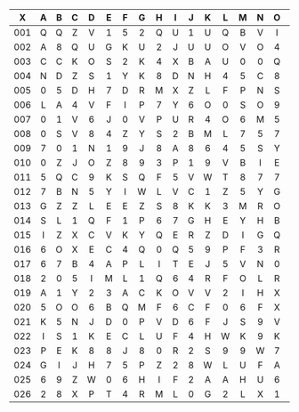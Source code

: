 |X|A|B|C|D|E|F|G|H|I|J|K|L|M|N|O|P|Q|R|S|T|U|V|W|X|Y|Z|
|:-------:|:-------:|:-------:|:-------:|:-------:|:-------:|:-------:|:-------:|:-------:|:-------:|:-------:|:-------:|:-------:|:-------:|:-------:|:-------:|:-------:|:-------:|:-------:|:-------:|:-------:|:-------:|:-------:|:-------:|:-------:|:-------:|:-------:|
|001|Q|Q|Z|V|1|5|2|Q|U|1|U|Q|B|V|I|T|E|F|P|4|1|C|T|1|1|3|
|002|A|8|Q|U|G|K|U|2|J|U|U|O|V|O|4|T|M|I|3|5|A|X|B|C|N|C|
|003|C|C|K|O|S|2|K|4|X|B|A|U|0|0|Q|B|V|1|U|T|D|A|L|O|M|G|
|004|N|D|Z|S|1|Y|K|8|D|N|H|4|5|C|8|A|2|S|T|C|X|G|6|Q|6|8|
|005|0|5|D|H|7|D|R|M|X|Z|L|F|P|N|S|L|Z|N|L|J|1|Z|O|V|M|X|
|006|L|A|4|V|F|I|P|7|Y|6|O|0|S|O|9|R|F|2|X|W|S|R|T|M|C|3|
|007|0|1|V|6|J|0|V|P|U|R|4|O|6|M|5|C|J|A|C|F|K|W|H|D|U|L|
|008|0|S|V|8|4|Z|Y|S|2|B|M|L|7|5|7|F|Z|9|8|I|K|M|L|T|U|V|
|009|7|0|1|N|1|9|J|8|A|8|6|4|5|S|Y|R|V|H|2|9|D|3|0|X|R|0|
|010|0|Z|J|O|Z|8|9|3|P|1|9|V|B|I|E|B|8|R|P|2|T|S|D|E|L|N|
|011|5|Q|C|9|K|S|Q|F|5|V|W|T|8|7|7|C|I|Y|C|D|Z|6|T|3|R|7|
|012|7|B|N|5|Y|I|W|L|V|C|1|Z|5|Y|G|L|0|3|Z|P|Y|Q|N|P|V|E|
|013|G|Z|Z|L|E|E|Z|S|8|K|K|3|M|R|O|8|C|7|1|A|N|9|G|9|8|V|
|014|S|L|1|Q|F|1|P|6|7|G|H|E|Y|H|B|2|P|3|G|M|X|D|7|2|W|X|
|015|I|Z|X|C|V|K|Y|Q|E|R|Z|D|I|G|Q|M|B|5|R|A|T|R|4|H|X|G|
|016|6|O|X|E|C|4|Q|0|Q|5|9|P|F|3|R|P|A|X|J|F|5|0|Z|7|7|E|
|017|6|7|B|4|A|P|L|I|T|E|J|5|V|N|0|X|2|J|Z|6|4|9|S|9|I|Y|
|018|2|0|5|I|M|L|1|Q|6|4|R|F|O|L|R|J|B|Q|B|0|2|W|G|D|V|D|
|019|A|1|Y|2|3|A|C|K|O|V|V|2|I|H|X|P|4|4|J|B|F|O|B|D|L|Y|
|020|5|O|O|6|B|Q|M|F|6|C|F|0|6|F|X|1|L|L|4|E|G|C|3|5|3|F|
|021|K|5|N|J|D|0|P|V|D|6|F|J|S|9|V|6|Z|P|K|8|H|Z|7|X|P|2|
|022|I|S|1|K|E|C|L|U|F|4|H|W|K|9|K|J|O|T|J|S|S|B|J|V|A|J|
|023|P|E|K|8|8|J|8|0|R|2|S|9|9|W|7|H|5|V|C|G|4|Y|M|8|5|D|
|024|G|I|J|H|7|5|P|Z|2|8|W|L|U|F|A|X|T|F|1|C|4|7|P|D|Q|8|
|025|6|9|Z|W|0|6|H|I|F|2|A|A|H|U|6|A|0|Y|E|3|1|Y|C|Z|S|V|
|026|2|8|X|P|T|4|R|M|L|0|G|2|L|X|1|J|P|X|G|5|U|W|4|5|7|B|